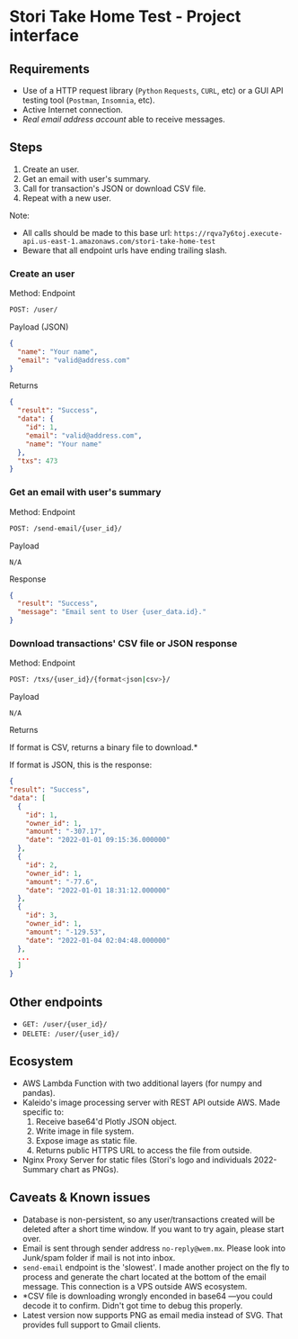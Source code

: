 # Stori Take Home Test - Project interface

## Requirements

- Use of a HTTP request library (`Python` `Requests`, `CURL`, etc) or a GUI API testing tool (`Postman`, `Insomnia`, etc).
- Active Internet connection.
- *Real email address account* able to receive messages.

## Steps

1. Create an user.
2. Get an email with user's summary.
3. Call for transaction's JSON or download CSV file.
4. Repeat with a new user.

Note:

- All calls should be made to this base url: `https://rqva7y6toj.execute-api.us-east-1.amazonaws.com/stori-take-home-test`
- Beware that all endpoint urls have ending trailing slash.


### Create an user

Method: Endpoint
``` bash
POST: /user/
```

Payload (JSON)
```json
{
  "name": "Your name",
  "email": "valid@address.com"
}
```

Returns
```json
{
  "result": "Success",
  "data": {
    "id": 1,
    "email": "valid@address.com",
    "name": "Your name"
  },
  "txs": 473
}
```

### Get an email with user's summary
Method: Endpoint
```bash
POST: /send-email/{user_id}/
```

Payload
```
N/A
```

Response
```json
{
  "result": "Success",
  "message": "Email sent to User {user_data.id}."
}
```

### Download transactions' CSV file or JSON response
Method: Endpoint
```bash
POST: /txs/{user_id}/{format<json|csv>}/
```
Payload
```
N/A
```

Returns

If format is CSV, returns a binary file to download.*

If format is JSON, this is the response:

```json
{
"result": "Success",
"data": [
  {
    "id": 1,
    "owner_id": 1,
    "amount": "-307.17",
    "date": "2022-01-01 09:15:36.000000"
  },
  {
    "id": 2,
    "owner_id": 1,
    "amount": "-77.6",
    "date": "2022-01-01 18:31:12.000000"
  },
  {
    "id": 3,
    "owner_id": 1,
    "amount": "-129.53",
    "date": "2022-01-04 02:04:48.000000"
  },
  ...
  ]
}
```

## Other endpoints

- `GET: /user/{user_id}/`
- `DELETE: /user/{user_id}/`


## Ecosystem

- AWS Lambda Function with two additional layers (for numpy and pandas).
- Kaleido's image processing server with REST API outside AWS. Made specific to:
    1. Receive base64'd Plotly JSON object.
    2. Write image in file system.
    3. Expose image as static file.
    4. Returns public HTTPS URL to access the file from outside.
- Nginx Proxy Server for static files (Stori's logo and individuals 2022-Summary chart as PNGs).


## Caveats & Known issues
- Database is non-persistent, so any user/transactions created will be deleted after a short time window. If you want to try again, please start over.
- Email is sent through sender address `no-reply@wem.mx`. Please look into Junk/spam folder if mail is not into inbox.
- `send-email` endpoint is the 'slowest'. I made another project on the fly to process and generate the chart located at the bottom of the email message. This connection is a VPS outside AWS ecosystem.
- *CSV file is downloading wrongly enconded in base64 —you could decode it to confirm. Didn't got time to debug this properly.
- Latest version now supports PNG as email media instead of SVG. That provides full support to Gmail clients.

